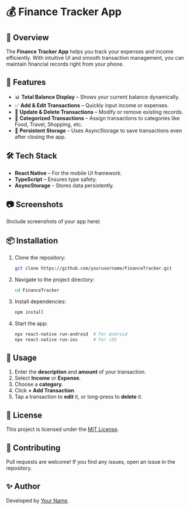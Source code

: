 # 💰 Finance Tracker App

## 📌 Overview
The **Finance Tracker App** helps you track your expenses and income efficiently. With intuitive UI and smooth transaction management, you can maintain financial records right from your phone.

## 🚀 Features
- 📊 **Total Balance Display** – Shows your current balance dynamically.
- ✅ **Add & Edit Transactions** – Quickly input income or expenses.
- 🔄 **Update & Delete Transactions** – Modify or remove existing records.
- 📂 **Categorized Transactions** – Assign transactions to categories like Food, Travel, Shopping, etc.
- 📀 **Persistent Storage** – Uses AsyncStorage to save transactions even after closing the app.

## 🛠️ Tech Stack
- **React Native** – For the mobile UI framework.
- **TypeScript** – Ensures type safety.
- **AsyncStorage** – Stores data persistently.

## 📷 Screenshots
(Include screenshots of your app here)

## 📦 Installation
1. Clone the repository:
   ```sh
   git clone https://github.com/yourusername/FinanceTracker.git
   ```
2. Navigate to the project directory:
   ```sh
   cd FinanceTracker
   ```
3. Install dependencies:
   ```sh
   npm install
   ```
4. Start the app:
   ```sh
   npx react-native run-android  # For Android
   npx react-native run-ios      # For iOS
   ```

## 🔧 Usage
1. Enter the **description** and **amount** of your transaction.
2. Select **Income** or **Expense**.
3. Choose a **category**.
4. Click **+ Add Transaction**.
5. Tap a transaction to **edit** it, or long-press to **delete** it.

## 📜 License
This project is licensed under the [MIT License](LICENSE).

## 🤝 Contributing
Pull requests are welcome! If you find any issues, open an issue in the repository.

## ✨ Author
Developed by [Your Name](https://github.com/MisterRaju).
